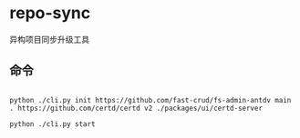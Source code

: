 # repo-sync

异构项目同步升级工具

## 命令
```shell

python ./cli.py init https://github.com/fast-crud/fs-admin-antdv main . https://github.com/certd/certd v2 ./packages/ui/certd-server

python ./cli.py start
```
